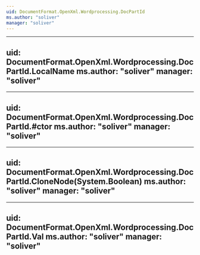 ```yaml
---
uid: DocumentFormat.OpenXml.Wordprocessing.DocPartId
ms.author: "soliver"
manager: "soliver"
---
```


---
uid: DocumentFormat.OpenXml.Wordprocessing.DocPartId.LocalName
ms.author: "soliver"
manager: "soliver"
---

---
uid: DocumentFormat.OpenXml.Wordprocessing.DocPartId.#ctor
ms.author: "soliver"
manager: "soliver"
---

---
uid: DocumentFormat.OpenXml.Wordprocessing.DocPartId.CloneNode(System.Boolean)
ms.author: "soliver"
manager: "soliver"
---

---
uid: DocumentFormat.OpenXml.Wordprocessing.DocPartId.Val
ms.author: "soliver"
manager: "soliver"
---
